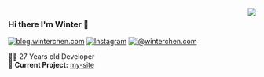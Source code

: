 <img align='right' src="https://github-readme-stats.vercel.app/api?username=WinterChenS&show_icons=true">

### Hi there I'm Winter :lemon:

[![blog.winterchen.com](https://img.shields.io/static/v1?label=lucafluri.ch&message=%20&color=yellow&logo=&style=flat-square&logoColor=white)](https://blog.winterchen.com)
[![Instagram](https://img.shields.io/static/v1?label=Instagram&message=%20&color=orange&logo=Instagram&style=flat-square&logoColor=white)](https://www.instagram.com/lucafluri/)
[![i@winterchen.com](https://img.shields.io/static/v1?label=me@lucafluri.ch&message=%20&color=red&logo=gmail&style=flat-square&logoColor=white)](mailto:i@winterchen.com)
  
  
👨‍💻 27 Years old Developer  
🚧 **Current Project:** [my-site](https://github.com/WinterChenS/my-site)
